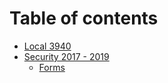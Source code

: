 # Table of contents

* [Local 3940](README.md)
* [Security 2017 - 2019](secruity-17-19/README.md)
  * [Forms](secruity-17-19/untitled.md)

